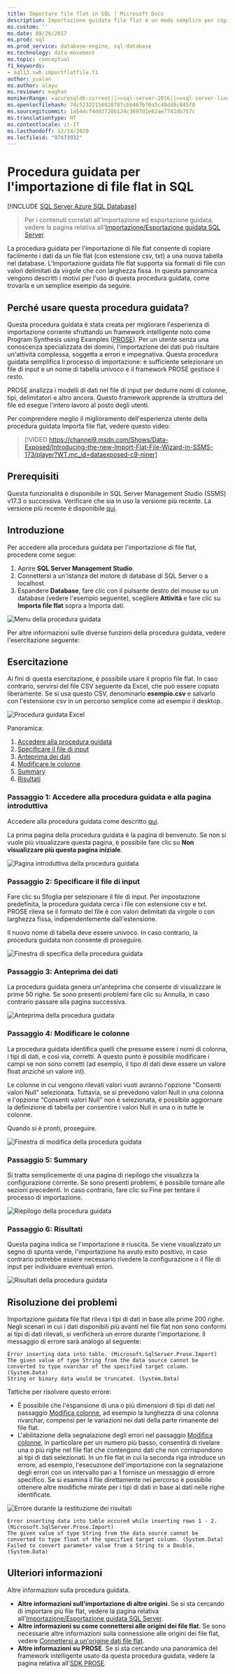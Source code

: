 ```yaml
---
title: Importare file flat in SQL | Microsoft Docs
description: Importazione guidata file flat è un modo semplice per copiare dati da un file CSV o TXT a una nuova tabella di database. In questo articolo viene illustrato come e quando usare la procedura guidata.
ms.custom: ''
ms.date: 09/26/2017
ms.prod: sql
ms.prod_service: database-engine, sql-database
ms.technology: data-movement
ms.topic: conceptual
f1_keywords:
- sql13.swb.importflatfile.f1
author: yualan
ms.author: alayu
ms.reviewer: maghan
monikerRange: =azuresqldb-current||>=sql-server-2016||>=sql-server-linux-2017||=azuresqldb-mi-current
ms.openlocfilehash: 74c52322158826787cbb467b70a5c48dd8c845f0
ms.sourcegitcommit: 1a544cf4dd2720b124c3697d1e62ae7741db757c
ms.translationtype: HT
ms.contentlocale: it-IT
ms.lasthandoff: 12/14/2020
ms.locfileid: "97473932"
---
```

# <a name="import-flat-file-to-sql-wizard"></a>Procedura guidata per l'importazione di file flat in SQL
[!INCLUDE [SQL Server Azure SQL Database](../../includes/applies-to-version/sql-asdb.md)]
> Per i contenuti correlati all'importazione ed esportazione guidata, vedere la pagina relativa all'[Importazione/Esportazione guidata SQL Server](../../integration-services/import-export-data/import-and-export-data-with-the-sql-server-import-and-export-wizard.md).

La procedura guidata per l'importazione di file flat consente di copiare facilmente i dati da un file flat (con estensione csv, txt) a una nuova tabella nel database.  L'Importazione guidata file flat supporta sia formati di file con valori delimitati da virgole che con larghezza fissa. In questa panoramica vengono descritti i motivi per l'uso di questa procedura guidata, come trovarla e un semplice esempio da seguire.

## <a name="why-would-i-use-this-wizard"></a>Perché usare questa procedura guidata?
Questa procedura guidata è stata creata per migliorare l'esperienza di importazione corrente sfruttando un framework intelligente noto come Program Synthesis using Examples ([PROSE](https://microsoft.github.io/prose/)). Per un utente senza una conoscenza specializzata dei domini, l'importazione dei dati può risultare un'attività complessa, soggetta a errori e impegnativa. Questa procedura guidata semplifica il processo di importazione: è sufficiente selezionare un file di input e un nome di tabella univoco e il framework PROSE gestisce il resto.

PROSE analizza i modelli di dati nel file di input per dedurre nomi di colonne, tipi, delimitatori e altro ancora. Questo framework apprende la struttura del file ed esegue l'intero lavoro al posto degli utenti.

Per comprendere meglio il miglioramento dell'esperienza utente della procedura guidata Importa file flat, vedere questo video:

> [!VIDEO https://channel9.msdn.com/Shows/Data-Exposed/Introducing-the-new-Import-Flat-File-Wizard-in-SSMS-173/player?WT.mc_id=dataexposed-c9-niner]

## <a name="prerequisites"></a>Prerequisiti
Questa funzionalità è disponibile in SQL Server Management Studio (SSMS) v17.3 o successiva. Verificare che sia in uso la versione più recente. La versione più recente è disponibile [qui](../../ssms/download-sql-server-management-studio-ssms.md).
 
## <a name="getting-started"></a><a id="started"></a>Introduzione
Per accedere alla procedura guidata per l'importazione di file flat, procedere come segue:

1. Aprire **SQL Server Management Studio**.
2. Connettersi a un'istanza del motore di database di SQL Server o a localhost.
3. Espandere **Database**, fare clic con il pulsante destro del mouse su un database (vedere l'esempio seguente), scegliere **Attività** e fare clic su **Importa file flat** sopra a Importa dati.

![Menu della procedura guidata](media/import-flat-file-wizard/import-flat-file-menu.png)

Per altre informazioni sulle diverse funzioni della procedura guidata, vedere l'esercitazione seguente:

## <a name="tutorial"></a>Esercitazione
Ai fini di questa esercitazione, è possibile usare il proprio file flat. In caso contrario, servirsi del file CSV seguente da Excel, che può essere copiato liberamente. Se si usa questo CSV, denominarlo **esempio.csv** e salvarlo con l'estensione csv in un percorso semplice come ad esempio il desktop.

![Procedura guidata Excel](media/import-flat-file-wizard/import-flat-file-example.png)

Panoramica:
1. [Accedere alla procedura guidata](#step-1-access-wizard-and-intro-page)
2. [Specificare il file di input](#step-2-specify-input-file)
3. [Anteprima dei dati](#step-3-preview-data)
4. [Modificare le colonne](#step-4-modify-columns)
5. [Summary](#step-5-summary)
6. [Risultati](#step-6-results)

### <a name="step-1-access-wizard-and-intro-page"></a>Passaggio 1: Accedere alla procedura guidata e alla pagina introduttiva
Accedere alla procedura guidata come descritto [qui](#started).

La prima pagina della procedura guidata è la pagina di benvenuto. Se non si vuole più visualizzare questa pagina, è possibile fare clic su **Non visualizzare più questa pagina iniziale**.

![Pagina introduttiva della procedura guidata](media/import-flat-file-wizard/import-flat-file-intro.png)

### <a name="step-2-specify-input-file"></a>Passaggio 2: Specificare il file di input
Fare clic su Sfoglia per selezionare il file di input. Per impostazione predefinita, la procedura guidata cerca i file con estensione csv e txt. PROSE rileva se il formato del file è con valori delimitati da virgole o con larghezza fissa, indipendentemente dall'estensione.

Il nuovo nome di tabella deve essere univoco. In caso contrario, la procedura guidata non consente di proseguire.

![Finestra di specifica della procedura guidata](media/import-flat-file-wizard/import-flat-file-specify.png)

### <a name="step-3-preview-data"></a>Passaggio 3: Anteprima dei dati
La procedura guidata genera un'anteprima che consente di visualizzare le prime 50 righe. Se sono presenti problemi fare clic su Annulla, in caso contrario passare alla pagina successiva.

![Anteprima della procedura guidata](media/import-flat-file-wizard/import-flat-file-preview.png)

### <a name="step-4-modify-columns"></a>Passaggio 4: Modificare le colonne
La procedura guidata identifica quelli che presume essere i nomi di colonna, i tipi di dati, e così via, corretti. A questo punto è possibile modificare i campi se non sono corretti (ad esempio, il tipo di dati deve essere un valore float anziché un valore int).

Le colonne in cui vengono rilevati valori vuoti avranno l'opzione "Consenti valori Null" selezionata. Tuttavia, se si prevedono valori Null in una colonna e l'opzione "Consenti valori Null" non è selezionata, è possibile aggiornare la definizione di tabella per consentire i valori Null in una o in tutte le colonne.

Quando si è pronti, proseguire.

![Finestra di modifica della procedura guidata](media/import-flat-file-wizard/import-flat-file-modify.png)

### <a name="step-5-summary"></a>Passaggio 5: Summary
Si tratta semplicemente di una pagina di riepilogo che visualizza la configurazione corrente. Se sono presenti problemi, è possibile tornare alle sezioni precedenti. In caso contrario, fare clic su Fine per tentare il processo di importazione.

![Riepilogo della procedura guidata](media/import-flat-file-wizard/import-flat-file-summary.png)

### <a name="step-6-results"></a>Passaggio 6: Risultati
Questa pagina indica se l'importazione è riuscita. Se viene visualizzato un segno di spunta verde, l'importazione ha avuto esito positivo, in caso contrario potrebbe essere necessario rivedere la configurazione o il file di input per individuare eventuali errori.

![Risultati della procedura guidata](media/import-flat-file-wizard/import-flat-file-results.png)

## <a name="troubleshooting"></a>Risoluzione dei problemi
Importazione guidata file flat rileva i tipi di dati in base alle prime 200 righe.  Negli scenari in cui i dati disponibili più avanti nel file flat non sono conformi ai tipi di dati rilevati, si verificherà un errore durante l'importazione. Il messaggio di errore sarà analogo al seguente:
```
Error inserting data into table. (Microsoft.SqlServer.Prose.Import)
The given value of type String from the data source cannot be converted to type nvarchar of the specified target column. (System.Data)
String or binary data would be truncated. (System.Data)
```
Tattiche per risolvere questo errore:
- È possibile che l'espansione di una o più dimensioni di tipi di dati nel passaggio [Modifica colonne](#step-4-modify-columns), ad esempio la lunghezza di una colonna nvarchar, compensi per le variazioni nei dati della parte rimanente del file flat.
- L'abilitazione della segnalazione degli errori nel passaggio [Modifica colonne](#step-4-modify-columns), in particolare per un numero più basso, consentirà di rivelare una o più righe nel file flat che contengono dati che non corrispondono ai tipi di dati selezionati. In un file flat in cui la seconda riga introduce un errore, ad esempio, l'esecuzione dell'importazione con la segnalazione degli errori con un intervallo pari a 1 fornisce un messaggio di errore specifico.  Se si esamina il file direttamente nel percorso è possibile ottenere altre modifiche mirate per i tipi di dati in base ai dati nelle righe identificate.

![Errore durante la restituzione dei risultati](media/import-flat-file-wizard/import-flat-file-error.png)

```
Error inserting data into table occured while inserting rows 1 - 2. (Microsoft.SqlServer.Prose.Import)
The given value of type String from the data source cannot be converted to type float of the specified target column. (System.Data)
Failed to convert parameter value from a String to a Double. (System.Data)
```


## <a name="learn-more"></a>Ulteriori informazioni

Altre informazioni sulla procedura guidata.
 
- **Altre informazioni sull'importazione di altre origini**. Se si sta cercando di importare più file flat, vedere la pagina relativa all'[Importazione/Esportazione guidata SQL Server](../../integration-services/import-export-data/import-and-export-data-with-the-sql-server-import-and-export-wizard.md).
- **Altre informazioni su come connettersi alle origini dei file flat**. Se sono necessarie altre informazioni sulla connessione alle origini dei file flat, vedere [Connettersi a un'origine dati file flat](../../integration-services/import-export-data/connect-to-a-flat-file-data-source-sql-server-import-and-export-wizard.md).
- **Altre informazioni su PROSE**. Se si sta cercando una panoramica del framework intelligente usato da questa procedura guidata, vedere la pagina relativa all'[SDK PROSE](https://microsoft.github.io/prose/).